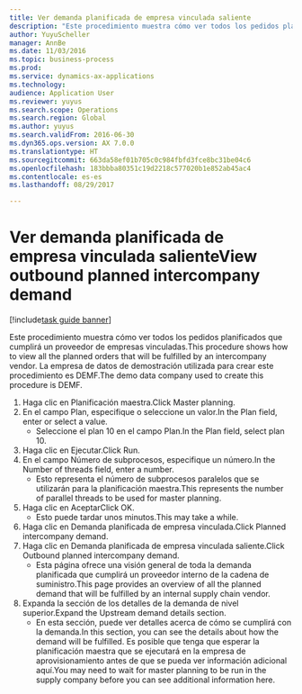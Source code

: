 ```yaml
--- 
title: Ver demanda planificada de empresa vinculada saliente
description: "Este procedimiento muestra cómo ver todos los pedidos planificados que cumplirá un proveedor de empresas vinculadas."
author: YuyuScheller
manager: AnnBe
ms.date: 11/03/2016
ms.topic: business-process
ms.prod: 
ms.service: dynamics-ax-applications
ms.technology: 
audience: Application User
ms.reviewer: yuyus
ms.search.scope: Operations
ms.search.region: Global
ms.author: yuyus
ms.search.validFrom: 2016-06-30
ms.dyn365.ops.version: AX 7.0.0
ms.translationtype: HT
ms.sourcegitcommit: 663da58ef01b705c0c984fbfd3fce8bc31be04c6
ms.openlocfilehash: 183bbba80351c19d2218c577020b1e852ab45ac4
ms.contentlocale: es-es
ms.lasthandoff: 08/29/2017

---
```

# <a name="view-outbound-planned-intercompany-demand"></a><span data-ttu-id="57fb0-103">Ver demanda planificada de empresa vinculada saliente</span><span class="sxs-lookup"><span data-stu-id="57fb0-103">View outbound planned intercompany demand</span></span>

[!include[task guide banner](../../includes/task-guide-banner.md)]

<span data-ttu-id="57fb0-104">Este procedimiento muestra cómo ver todos los pedidos planificados que cumplirá un proveedor de empresas vinculadas.</span><span class="sxs-lookup"><span data-stu-id="57fb0-104">This procedure shows how to view all the planned orders that will be fulfilled by an intercompany vendor.</span></span> <span data-ttu-id="57fb0-105">La empresa de datos de demostración utilizada para crear este procedimiento es DEMF.</span><span class="sxs-lookup"><span data-stu-id="57fb0-105">The demo data company used to create this procedure is DEMF.</span></span>

1. <span data-ttu-id="57fb0-106">Haga clic en Planificación maestra.</span><span class="sxs-lookup"><span data-stu-id="57fb0-106">Click Master planning.</span></span>
2. <span data-ttu-id="57fb0-107">En el campo Plan, especifique o seleccione un valor.</span><span class="sxs-lookup"><span data-stu-id="57fb0-107">In the Plan field, enter or select a value.</span></span>
    * <span data-ttu-id="57fb0-108">Seleccione el plan 10 en el campo Plan.</span><span class="sxs-lookup"><span data-stu-id="57fb0-108">In the Plan field, select plan 10.</span></span>  
3. <span data-ttu-id="57fb0-109">Haga clic en Ejecutar.</span><span class="sxs-lookup"><span data-stu-id="57fb0-109">Click Run.</span></span>
4. <span data-ttu-id="57fb0-110">En el campo Número de subprocesos, especifique un número.</span><span class="sxs-lookup"><span data-stu-id="57fb0-110">In the Number of threads field, enter a number.</span></span>
    * <span data-ttu-id="57fb0-111">Esto representa el número de subprocesos paralelos que se utilizarán para la planificación maestra.</span><span class="sxs-lookup"><span data-stu-id="57fb0-111">This represents the number of parallel threads to be used for master planning.</span></span>  
5. <span data-ttu-id="57fb0-112">Haga clic en Aceptar</span><span class="sxs-lookup"><span data-stu-id="57fb0-112">Click OK.</span></span>
    * <span data-ttu-id="57fb0-113">Esto puede tardar unos minutos.</span><span class="sxs-lookup"><span data-stu-id="57fb0-113">This may take a while.</span></span>  
6. <span data-ttu-id="57fb0-114">Haga clic en Demanda planificada de empresa vinculada.</span><span class="sxs-lookup"><span data-stu-id="57fb0-114">Click Planned intercompany demand.</span></span>
7. <span data-ttu-id="57fb0-115">Haga clic en Demanda planificada de empresa vinculada saliente.</span><span class="sxs-lookup"><span data-stu-id="57fb0-115">Click Outbound planned intercompany demand.</span></span>
    * <span data-ttu-id="57fb0-116">Esta página ofrece una visión general de toda la demanda planificada que cumplirá un proveedor interno de la cadena de suministro.</span><span class="sxs-lookup"><span data-stu-id="57fb0-116">This page provides an overview of all the planned demand that will be fulfilled by an internal supply chain vendor.</span></span>  
8. <span data-ttu-id="57fb0-117">Expanda la sección de los detalles de la demanda de nivel superior.</span><span class="sxs-lookup"><span data-stu-id="57fb0-117">Expand the Upstream demand details section.</span></span>
    * <span data-ttu-id="57fb0-118">En esta sección, puede ver detalles acerca de cómo se cumplirá con la demanda.</span><span class="sxs-lookup"><span data-stu-id="57fb0-118">In this section, you can see the details about how the demand will be fulfilled.</span></span> <span data-ttu-id="57fb0-119">Es posible que tenga que esperar la planificación maestra que se ejecutará en la empresa de aprovisionamiento antes de que se pueda ver información adicional aquí.</span><span class="sxs-lookup"><span data-stu-id="57fb0-119">You may need to wait for master planning to be run in the supply company before you can see additional information here.</span></span>  


